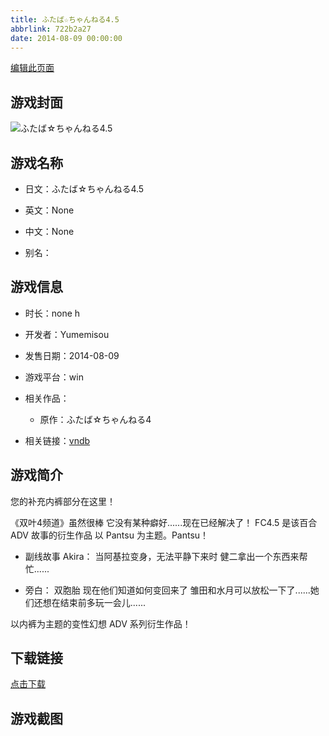 ```yaml
---
title: ふたば☆ちゃんねる4.5
abbrlink: 722b2a27
date: 2014-08-09 00:00:00
---
```

[编辑此页面](https://github.com/ACG-3/ADV3-source/blob/main/source/_posts/%E3%81%B5%E3%81%9F%E3%81%B0%E2%98%86%E3%81%A1%E3%82%83%E3%82%93%E3%81%AD%E3%82%8B4.5.md)

## 游戏封面

![ふたば☆ちゃんねる4.5](https://pan.timero.xyz/d/onedrive/img_lib_001/%E3%81%B5%E3%81%9F%E3%81%B0%E2%98%86%E3%81%A1%E3%82%83%E3%82%93%E3%81%AD%E3%82%8B4.5_cover.avif)


## 游戏名称

- 日文：ふたば☆ちゃんねる4.5
- 英文：None
- 中文：None

- 别名：


## 游戏信息

- 时长：none h
- 开发者：Yumemisou
- 发售日期：2014-08-09
- 游戏平台：win
- 相关作品：
   - 原作：ふたば☆ちゃんねる4

- 相关链接：[vndb](https://vndb.org/v15799)


## 游戏简介

您的补充内裤部分在这里！

《双叶4频道》虽然很棒
它没有某种癖好......现在已经解决了！
FC4.5 是该百合 ADV 故事的衍生作品
以 Pantsu 为主题。Pantsu！

* 副线故事 Akira：
当阿基拉变身，无法平静下来时
健二拿出一个东西来帮忙......

* 旁白： 双胞胎
现在他们知道如何变回来了
雏田和水月可以放松一下了......她们还想在结束前多玩一会儿......

以内裤为主题的变性幻想 ADV 系列衍生作品！




## 下载链接

[点击下载](https://pan.timero.xyz/onedrive/adv_lib_001/%E3%81%B5%E3%81%9F%E3%81%B0%E2%98%86%E3%81%A1%E3%82%83%E3%82%93%E3%81%AD%E3%82%8B4.5)


## 游戏截图


